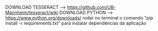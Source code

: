 DOWNLOAD TESSERACT --> https://github.com/UB-Mannheim/tesseract/wiki
DOWNLOAD PYTHON --> https://www.python.org/downloads/
 rodar no terminal o comando "pip install -r requirements.txt" para instalar dependências da aplicação
